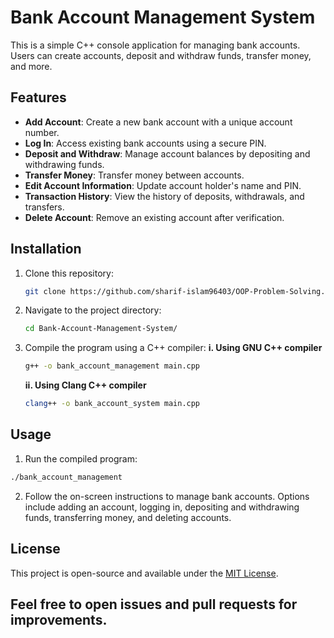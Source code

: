 # Bank Account Management System

This is a simple C++ console application for managing bank accounts.
Users can create accounts, deposit and withdraw funds, transfer money, and more.

## Features

- **Add Account**: Create a new bank account with a unique account number.
- **Log In**: Access existing bank accounts using a secure PIN.
- **Deposit and Withdraw**: Manage account balances by depositing and withdrawing funds.
- **Transfer Money**: Transfer money between accounts.
- **Edit Account Information**: Update account holder's name and PIN.
- **Transaction History**: View the history of deposits, withdrawals, and transfers.
- **Delete Account**: Remove an existing account after verification.

## Installation

1. Clone this repository:
   ```bash
   git clone https://github.com/sharif-islam96403/OOP-Problem-Solving.git
   ```
2. Navigate to the project directory:
   ```bash
   cd Bank-Account-Management-System/
   ```
3. Compile the program using a C++ compiler:
   **i. Using GNU C++ compiler**
   ```bash
   g++ -o bank_account_management main.cpp
   ```
   **ii. Using Clang C++ compiler**
   ```bash
   clang++ -o bank_account_system main.cpp
   ```

## Usage

1. Run the compiled program:
```bash
./bank_account_management
```

2. Follow the on-screen instructions to manage bank accounts. Options include adding an account, logging in, depositing and withdrawing funds, transferring money, and deleting accounts.



## License

This project is open-source and available under the [MIT License]((https://opensource.org/license/mit)).


## Feel free to open issues and pull requests for improvements.
